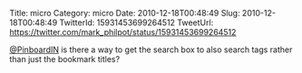 Title: micro
Category: micro
Date: 2010-12-18T00:48:49
Slug: 2010-12-18T00:48:49
TwitterId: 15931453699264512
TweetUrl: https://twitter.com/mark_philpot/status/15931453699264512

[@PinboardIN](https://twitter.com/PinboardIN) is there a way to get the search box to also search tags rather than just the bookmark titles?